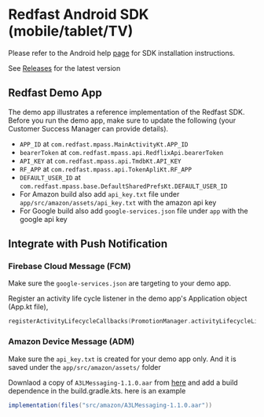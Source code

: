 # Redfast Android SDK (mobile/tablet/TV)

Please refer to the Android help [page](https://help.redfast.com/docs/android-sdk) for SDK installation instructions.

See [Releases](https://github.com/redfast/redfast-sdk-android/releases) for the latest version

## Redfast Demo App
The demo app illustrates a reference implementation of the Redfast SDK. Before you run the demo app, make sure to update the following (your Customer Success Manager can provide details).
- `APP_ID` at `com.redfast.mpass.MainActivityKt.APP_ID`
- `bearerToken` at `com.redfast.mpass.api.RedflixApi.bearerToken`
- `API_KEY` at `com.redfast.mpass.api.TmdbKt.API_KEY`
- `RF_APP` at `com.redfast.mpass.api.TokenApliKt.RF_APP`
- `DEFAULT_USER_ID` at `com.redfast.mpass.base.DefaultSharedPrefsKt.DEFAULT_USER_ID`
- For Amazon build also add `api_key.txt` file under `app/src/amazon/assets/api_key.txt` with the amazon api key
- For Google build also add `google-services.json` file under `app` with the google api key

## Integrate with Push Notification

### Firebase Cloud Message (FCM)

Make sure the `google-services.json` are targeting to your demo app.

Register an activity life cycle listener in the demo app's Application object (App.kt file), 

```kotlin
registerActivityLifecycleCallbacks(PromotionManager.activityLifecycleListener)
```

### Amazon Device Message (ADM)

Make sure the `api_key.txt` is created for your demo app only. And it is saved under the `app/src/amazon/assets/` folder

Downlaod a copy of `A3LMessaging-1.1.0.aar` from [here](https://developer.amazon.com/docs/a3l-messaging/get-started.html#add-a3l-messaging-as-a-dependency) and add a build dependence in the build.gradle.kts. here is an example
```gradle
implementation(files("src/amazon/A3LMessaging-1.1.0.aar"))
```
